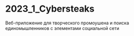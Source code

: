 # 2023_1_Cybersteaks
Веб-приложение для творческого промоушена и поиска единомышленников с элементами социальной сети
